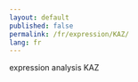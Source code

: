 ```yaml
---
layout: default
published: false
permalink: /fr/expression/KAZ/
lang: fr
---
```


expression analysis KAZ
